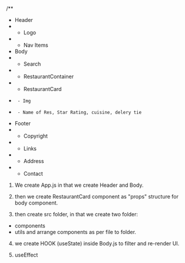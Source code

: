 /**
 * Header
 *  - Logo
 *  - Nav Items
 * Body
 *  - Search
 *  - RestaurantContainer
 *    - RestaurantCard
 *      - Img
 *      - Name of Res, Star Rating, cuisine, delery tie
 * Footer
 *  - Copyright
 *  - Links
 *  - Address
 *  - Contact
 

1. We create App.js in that we create Header and Body.

2. then we create RestaurantCard component as "props" structure for body component.

3. then create src folder, in that we create two folder:
- components
- utils
and arrange components as per file to folder.

4. we create HOOK (useState) inside Body.js to filter and re-render UI.

5. useEffect